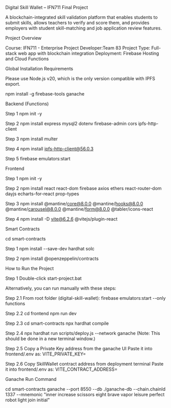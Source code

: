 Digital Skill Wallet – IFN711 Final Project

A blockchain-integrated skill validation platform that enables students to submit skills, allows teachers to verify and score them, and provides employers with student skill-matching and job application review features.

Project Overview

Course: IFN711 - Enterprise Project
Developer:Team 83
Project Type: Full-stack web app with blockchain integration
Deployment: Firebase Hosting and Cloud Functions

Global Installation Requirements

Please use Node.js v20, which is the only version compatible with IPFS export.

npm install -g firebase-tools ganache

Backend (Functions)

Step 1
npm init -y

Step 2
npm install express mysql2 dotenv firebase-admin cors ipfs-http-client

Step 3
npm install multer

Step 4
npm install ipfs-http-client@56.0.3

Step 5
firebase emulators:start

Frontend

Step 1
npm init -y

Step 2
npm install react react-dom firebase axios ethers react-router-dom dayjs echarts-for-react prop-types

Step 3
npm install @mantine/core@8.0.0 @mantine/hooks@8.0.0 @mantine/carousel@8.0.0 @mantine/form@8.0.0 @tabler/icons-react

Step 4
npm install -D vite@6.2.6 @vitejs/plugin-react

Smart Contracts

cd smart-contracts

Step 1
npm install --save-dev hardhat solc

Step 2
npm install @openzeppelin/contracts

How to Run the Project

Step 1
Double-click start-project.bat

Alternatively, you can run manually with these steps:

Step 2.1
From root folder (digital-skill-wallet):
firebase emulators:start --only functions

Step 2.2
cd frontend
npm run dev

Step 2.3
cd smart-contracts
npx hardhat compile

Step 2.4
npx hardhat run scripts/deploy.js --network ganache
(Note: This should be done in a new terminal window.)

Step 2.5
Copy a Private Key address from the ganache UI
Paste it into frontend/.env as:
VITE_PRIVATE_KEY=

Step 2.6
Copy SkillWallet contract address from deployment terminal
Paste it into frontend/.env as:
VITE_CONTRACT_ADDRESS=

Ganache Run Command

cd smart-contracts
ganache --port 8550 --db ./ganache-db --chain.chainId 1337 --mnemonic "inner increase scissors eight brave vapor leisure perfect robot light join initial"

